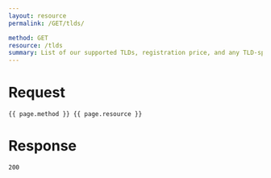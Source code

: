 ```yaml
---
layout: resource
permalink: /GET/tlds/

method: GET
resource: /tlds
summary: List of our supported TLDs, registration price, and any TLD-specific notes or registration requirements.
---
```


# Request

~~~
{{ page.method }} {{ page.resource }}
~~~

# Response

~~~
200
~~~
